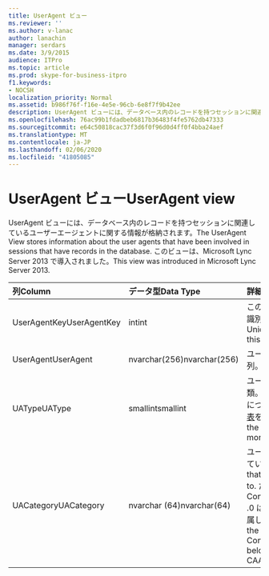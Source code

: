 ```yaml
---
title: UserAgent ビュー
ms.reviewer: ''
ms.author: v-lanac
author: lanachin
manager: serdars
ms.date: 3/9/2015
audience: ITPro
ms.topic: article
ms.prod: skype-for-business-itpro
f1.keywords:
- NOCSH
localization_priority: Normal
ms.assetid: b986f76f-f16e-4e5e-96cb-6e8f7f9b42ee
description: UserAgent ビューには、データベース内のレコードを持つセッションに関連しているユーザーエージェントに関する情報が格納されます。 このビューは、Microsoft Lync Server 2013 で導入されました。
ms.openlocfilehash: 76ac99b1fdadbeb6817b36483f4fe5762db47333
ms.sourcegitcommit: e64c50818cac37f3d6f0f96d0d4ff0f4bba24aef
ms.translationtype: MT
ms.contentlocale: ja-JP
ms.lasthandoff: 02/06/2020
ms.locfileid: "41805085"
---
```

# <a name="useragent-view"></a><span data-ttu-id="7a9aa-104">UserAgent ビュー</span><span class="sxs-lookup"><span data-stu-id="7a9aa-104">UserAgent view</span></span>
 
<span data-ttu-id="7a9aa-105">UserAgent ビューには、データベース内のレコードを持つセッションに関連しているユーザーエージェントに関する情報が格納されます。</span><span class="sxs-lookup"><span data-stu-id="7a9aa-105">The UserAgent View stores information about the user agents that have been involved in sessions that have records in the database.</span></span> <span data-ttu-id="7a9aa-106">このビューは、Microsoft Lync Server 2013 で導入されました。</span><span class="sxs-lookup"><span data-stu-id="7a9aa-106">This view was introduced in Microsoft Lync Server 2013.</span></span>
  
|<span data-ttu-id="7a9aa-107">**列**</span><span class="sxs-lookup"><span data-stu-id="7a9aa-107">**Column**</span></span>|<span data-ttu-id="7a9aa-108">**データ型**</span><span class="sxs-lookup"><span data-stu-id="7a9aa-108">**Data Type**</span></span>|<span data-ttu-id="7a9aa-109">**詳細**</span><span class="sxs-lookup"><span data-stu-id="7a9aa-109">**Details**</span></span>|
|:-----|:-----|:-----|
|<span data-ttu-id="7a9aa-110">UserAgentKey</span><span class="sxs-lookup"><span data-stu-id="7a9aa-110">UserAgentKey</span></span>  <br/> |<span data-ttu-id="7a9aa-111">int</span><span class="sxs-lookup"><span data-stu-id="7a9aa-111">int</span></span>  <br/> |<span data-ttu-id="7a9aa-112">このユーザーエージェントを識別する一意の番号です。</span><span class="sxs-lookup"><span data-stu-id="7a9aa-112">Unique number identifying this user agent.</span></span>  <br/> |
|<span data-ttu-id="7a9aa-113">UserAgent</span><span class="sxs-lookup"><span data-stu-id="7a9aa-113">UserAgent</span></span>  <br/> |<span data-ttu-id="7a9aa-114">nvarchar(256)</span><span class="sxs-lookup"><span data-stu-id="7a9aa-114">nvarchar(256)</span></span>  <br/> |<span data-ttu-id="7a9aa-115">ユーザーエージェント文字列。</span><span class="sxs-lookup"><span data-stu-id="7a9aa-115">User agent string.</span></span>  <br/> |
|<span data-ttu-id="7a9aa-116">UAType</span><span class="sxs-lookup"><span data-stu-id="7a9aa-116">UAType</span></span>  <br/> |<span data-ttu-id="7a9aa-117">smallint</span><span class="sxs-lookup"><span data-stu-id="7a9aa-117">smallint</span></span>  <br/> |<span data-ttu-id="7a9aa-118">ユーザーエージェントの種類。</span><span class="sxs-lookup"><span data-stu-id="7a9aa-118">Type of user agent.</span></span> <span data-ttu-id="7a9aa-119">詳細については、 [UserAgent の表](useragent.md)を参照してください。</span><span class="sxs-lookup"><span data-stu-id="7a9aa-119">See the [UserAgent table](useragent.md) for more details.</span></span> <br/> |
|<span data-ttu-id="7a9aa-120">UACategory</span><span class="sxs-lookup"><span data-stu-id="7a9aa-120">UACategory</span></span>  <br/> |<span data-ttu-id="7a9aa-121">nvarchar (64)</span><span class="sxs-lookup"><span data-stu-id="7a9aa-121">nvarchar(64)</span></span>  <br/> |<span data-ttu-id="7a9aa-122">ユーザーエージェントが属しているカテゴリ。</span><span class="sxs-lookup"><span data-stu-id="7a9aa-122">Category that the user agent belongs to.</span></span> <span data-ttu-id="7a9aa-123">たとえば、.0 Conferencing_Attendant_1 .0 は UACategory CAA をに属しています。</span><span class="sxs-lookup"><span data-stu-id="7a9aa-123">For example, the user agent Conferencing_Attendant_1.0 belongs to the UACategory CAA.</span></span>  <br/> |
   

